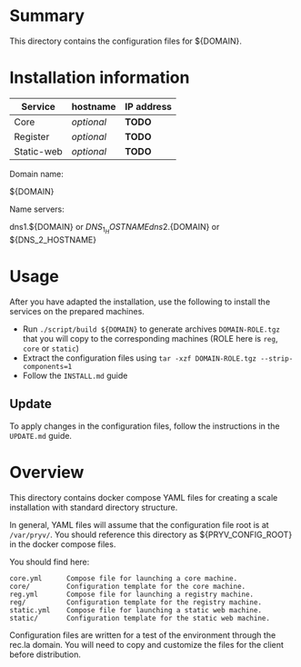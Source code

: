 
# Summary

This directory contains the configuration files for ${DOMAIN}. 


# Installation information

| Service | hostname | IP address 
| --- | -------- | ---------  |
| Core | *optional* | **TODO**
| Register | *optional* | **TODO**
| Static-web | *optional* | **TODO**

 
Domain name: 

${DOMAIN}
 
Name servers: 

dns1.${DOMAIN} or ${DNS_1_HOSTNAME}
dns2.${DOMAIN} or ${DNS_2_HOSTNAME}


# Usage

After you have adapted the installation, use the following to install the services on the prepared machines.  

* Run `./script/build ${DOMAIN}` to generate archives `DOMAIN-ROLE.tgz` that you will copy to the corresponding machines (ROLE here is `reg`, `core` or `static`)
* Extract the configuration files using `tar -xzf DOMAIN-ROLE.tgz --strip-components=1`
* Follow the `INSTALL.md` guide 


## Update

To apply changes in the configuration files, follow the instructions in the `UPDATE.md` guide.


# Overview

This directory contains docker compose YAML files for creating a scale
installation with standard directory structure. 

In general, YAML files will assume that the configuration file root is at 
`/var/pryv/`. You should reference this directory as ${PRYV_CONFIG_ROOT} in the
docker compose files. 

You should find here: 

    core.yml      Compose file for launching a core machine.
    core/         Configuration template for the core machine. 
    reg.yml       Compose file for launching a registry machine. 
    reg/          Configuration template for the registry machine. 
    static.yml    Compose file for launching a static web machine. 
    static/       Configuration template for the static web machine. 
    
Configuration files are written for a test of the environment through the rec.la
domain. You will need to copy and customize the files for the client before
distribution. 

